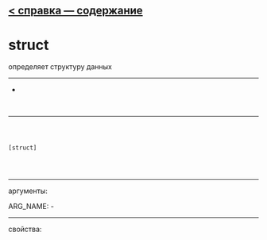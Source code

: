 [< справка — содержание](ceammc_lib.html)
---

# struct


определяет структуру данных

---

-
<br>


---


```



[struct]


            
```

---
аргументы:

ARG_NAME: -<br>

---
свойства:


